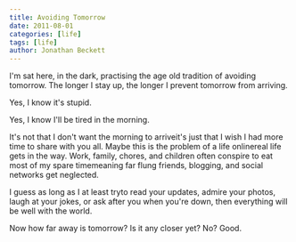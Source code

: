 ```yaml
---
title: Avoiding Tomorrow
date: 2011-08-01
categories: [life]
tags: [life]
author: Jonathan Beckett
---
```


I'm sat here, in the dark, practising the age old tradition of avoiding tomorrow. The longer I stay up, the longer I prevent tomorrow from arriving.

Yes, I know it's stupid.

Yes, I know I'll be tired in the morning.

It's not that I don't want the morning to arriveit's just that I wish I had more time to share with you all. Maybe this is the problem of a life onlinereal life gets in the way. Work, family, chores, and children often conspire to eat most of my spare timemeaning far flung friends, blogging, and social networks get neglected.

I guess as long as I at least tryto read your updates, admire your photos, laugh at your jokes, or ask after you when you're down, then everything will be well with the world.

Now how far away is tomorrow? Is it any closer yet? No? Good.